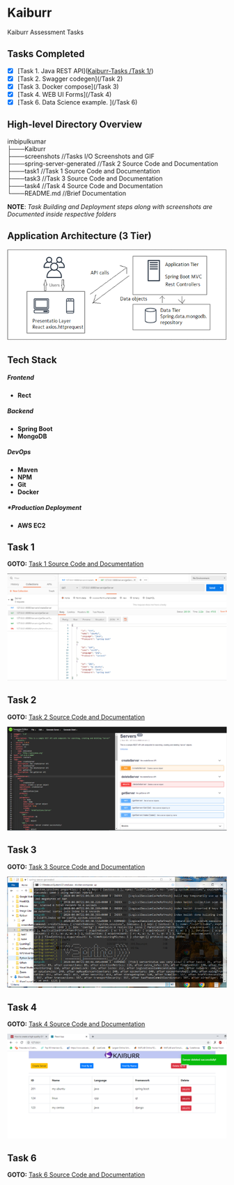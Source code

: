 # Kaiburr

Kaiburr Assessment Tasks



## Tasks Completed

- [x] [Task 1. Java REST API]([Kaiburr-Tasks
/Task 1/](https://github.com/Pradeep-Kumar25th/Kaiburr-Tasks/tree/main/Task%201))
- [x] [Task 2. Swagger codegen](/Task 2)
- [x] [Task 3. Docker compose](/Task 3)
- [x] [Task 4. WEB UI Forms](/Task 4)
- [x] [Task 6. Data Science example.
](/Task 6)

## High-level Directory Overview

imbipulkumar <br/>
├───Kaiburr <br/>
    ├───screenshots	//Tasks I/O Screenshots and GIF <br/>
    ├───spring-server-generated //Task 2 Source Code and Documentation <br/>
    ├───task1	//Task 1 Source Code and Documentation <br/>
    ├───task3	//Task 3 Source Code and Documentation <br/>
    ├───task4	//Task 4 Source Code and Documentation <br/>
    └───README.md	//Brief Documentation

**NOTE**: *Task Building and Deployment steps along with screenshots are Documented inside respective folders*

## Application Architecture (3 Tier)

![Application Architecture](/screenshots/applicationArchitecture.PNG)

## Tech Stack

##### Frontend

- **Rect**

##### Backend
- **Spring Boot**
- **MongoDB**

##### DevOps
- **Maven**
- **NPM**
- **Git**
- **Docker**

##### *Production Deployment
- **AWS EC2**

## Task 1

**GOTO:**	[Task 1 Source Code and Documentation](/task1)

![GetAllServ](/screenshots/getAllServerPostManIO.PNG)

## Task 2

**GOTO:**	[Task 2 Source Code and Documentation](/spring-server-generated)

![SwaggerUi](/screenshots/task2SwaggerDoc.PNG)

## Task 3

**GOTO:**	[Task 3 Source Code and Documentation](/task3)

![DockerContainer](/screenshots/task3dockerServExcAndLogs.PNG)

## Task 4

**GOTO:**	[Task 4 Source Code and Documentation](/task4)

![WebUiForms](screenshots/task4WebUIForm.png)

## Task 6
**GOTO:**   [Task 6 Source Code and Documentation](/task6)



